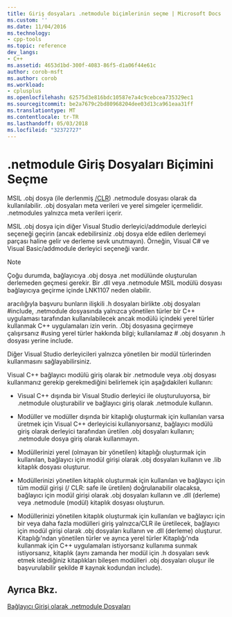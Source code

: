 ```yaml
---
title: Giriş dosyaları .netmodule biçimlerinin seçme | Microsoft Docs
ms.custom: ''
ms.date: 11/04/2016
ms.technology:
- cpp-tools
ms.topic: reference
dev_langs:
- C++
ms.assetid: 4653d1bd-300f-4083-86f5-d1a06f44e61c
author: corob-msft
ms.author: corob
ms.workload:
- cplusplus
ms.openlocfilehash: 62575d3e816bdc10587e7a4c9cebcea735329ec1
ms.sourcegitcommit: be2a7679c2bd80968204dee03d13ca961eaa31ff
ms.translationtype: MT
ms.contentlocale: tr-TR
ms.lasthandoff: 05/03/2018
ms.locfileid: "32372727"
---
```

# <a name="choosing-the-format-of-netmodule-input-files"></a>.netmodule Giriş Dosyaları Biçimini Seçme
MSIL .obj dosya (ile derlenmiş [/CLR](../../build/reference/clr-common-language-runtime-compilation.md)) .netmodule dosyası olarak da kullanılabilir.  .obj dosyaları meta verileri ve yerel simgeler içermelidir.  .netmodules yalnızca meta verileri içerir.  
  
 MSIL .obj dosya için diğer Visual Studio derleyici/addmodule derleyici seçeneği geçirin (ancak edebilirsiniz .obj dosya elde edilen derlemeyi parçası haline gelir ve derleme sevk unutmayın).  Örneğin, Visual C# ve Visual Basic/addmodule derleyici seçeneği vardır.  
  
> [!NOTE]
>  Çoğu durumda, bağlayıcıya .obj dosya .net modülünde oluşturulan derlemeden geçmesi gerekir.  Bir .dll veya .netmodule MSIL modülü dosyası bağlayıcıya geçirme içinde LNK1107 neden olabilir.  
  
 aracılığıyla başvuru bunların ilişkili .h dosyaları birlikte .obj dosyaları #include, .netmodule dosyasında yalnızca yönetilen türler bir C++ uygulaması tarafından kullanılabilecek ancak modülü içindeki yerel türler kullanmak C++ uygulamaları izin verin.  .Obj dosyasına geçirmeye çalışırsanız #using yerel türler hakkında bilgi; kullanılamaz # .obj dosyanın .h dosyası yerine include.  
  
 Diğer Visual Studio derleyicileri yalnızca yönetilen bir modül türlerinden kullanmasını sağlayabilirsiniz.  
  
 Visual C++ bağlayıcı modülü giriş olarak bir .netmodule veya .obj dosyası kullanmanız gerekip gerekmediğini belirlemek için aşağıdakileri kullanın:  
  
-   Visual C++ dışında bir Visual Studio derleyici ile oluşturuluyorsa, bir .netmodule oluşturabilir ve bağlayıcı giriş olarak .netmodule kullanın.  
  
-   Modüller ve modüller dışında bir kitaplığı oluşturmak için kullanılan varsa üretmek için Visual C++ derleyicisi kullanıyorsanız, bağlayıcı modülü giriş olarak derleyici tarafından üretilen .obj dosyaları kullanın; .netmodule dosya giriş olarak kullanmayın.  
  
-   Modüllerinizi yerel (olmayan bir yönetilen) kitaplığı oluşturmak için kullanılan, bağlayıcı için modül girişi olarak .obj dosyaları kullanın ve .lib kitaplık dosyası oluşturur.  
  
-   Modüllerinizi yönetilen kitaplık oluşturmak için kullanılan ve bağlayıcı için tüm modül girişi (/ CLR: safe ile üretilen) doğrulanabilir olacaksa, bağlayıcı için modül girişi olarak .obj dosyaları kullanın ve .dll (derleme) veya .netmodule (modül) kitaplık dosyası oluşturun.  
  
-   Modüllerinizi yönetilen kitaplık oluşturmak için kullanılan ve bağlayıcı için bir veya daha fazla modülleri giriş yalnızca/CLR ile üretilecek, bağlayıcı için modül girişi olarak .obj dosyaları kullanın ve .dll (derleme) oluşturur.  Kitaplığı'ndan yönetilen türler ve ayrıca yerel türler Kitaplığı'nda kullanmak için C++ uygulamaları istiyorsanız kullanıma sunmak istiyorsanız, kitaplık (aynı zamanda her modül için .h dosyaları sevk etmek istediğiniz kitaplıkları bileşen modülleri .obj dosyaları oluşur ile başvurulabilir şekilde # kaynak kodundan include).  
  
## <a name="see-also"></a>Ayrıca Bkz.  
 [Bağlayıcı Girişi olarak .netmodule Dosyaları](../../build/reference/netmodule-files-as-linker-input.md)
